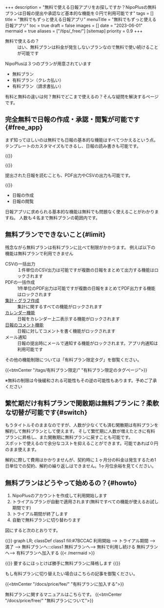 +++
description = "無料で使える日報アプリをお探しですか？NipoPlusの無料プランは日報の提出や承認など基本的な機能を０円で利用可能です"
tags = []
title = "無料でもずっと使える日報アプリ"
menuTitle = "無料でもずっと使える日報アプリ"
toc = true
draft = false
images = []
date = "2023-06-01"
mermaid = true
aliases = ["/tips/_free/"]
[sitemap]
  priority = 0.9
+++


<dl class="faq">
<dt>無料で使えるの？</dt>
<dd>はい、無料プランは料金が発生しないプランなので無料で使い続けることが可能です</dd>
</dl>

NipoPlusは３つのプランが用意されています

- 無料プラン
- 有料プラン（クレカ払い）
- 有料プラン（請求書払い）

有料と無料の違いは何？無料でどこまで使えるの？そんな疑問を解決するページです。

## 完全無料で日報の作成・承認・閲覧が可能です{#free_app}

まず知ってほしいのは無料でも日報の基本的な機能はすべてつかえるという点。
テンプレートのカスタマイズもできるし、日報の読み書きも可能です。

{{<icatch filename="write-report" msg="無料でも日報を 普通に書けますよ" title="無料プランでも日報を書くことが可能です" fontsize="30px" alice="ok">}}

{{<nextArrow>}}

提出された日報を読むことも、PDF出力やCSVの出力も可能です。

{{<icatch filename="free-export" msg="閲覧はもちろん 承認やPDF出力も" title="無料でも日報を読む・承認する・PDF出力することが可能です" fontsize="30px" alice="guide">}}

- 日報の作成
- 日報の閲覧

日報アプリに求められる基本的な機能は無料でも問題なく使えることがわかりますね。
人数も４名まで無料プランの範囲内です。

## 無料プランでできないこと{#limit}

残念ながら無料プランは有料プランに比べて制限がかかります。
例えば以下の機能は無料プランで利用できません

<dl class="basic">
<dt>CSVの一括出力</dt>
<dd>１件単位のCSV出力は可能ですが複数の日報をまとめて出力する機能はロックされます</dd>
<dt>PDFの一括作成</dt>
<dd>1件単位のPDF出力は可能ですが複数の日報をまとめてPDF出力する機能はロックされます</dd>
<dt><a href="/docs/manual/analytics/_about/">集計・グラフ作成</a></dt>
<dd>集計に関するすべての機能がロックされます</dd>
<dt><a href="/docs/manual/calendar/_about/">カレンダー機能</a></dt>
<dd>日報をカレンダー上二表示する機能がロックされます</dd>
<dt><a href="/docs/manual/read-report/comment/">日報のコメント機能</a></dt>
<dd>日報に対してコメントを書く機能がロックされます</dd>
<dt>メール通知</dt>
<dd>日報の提出時にメールで通知する機能がロックされます。アプリ内通知は利用可能です</dd>
</dl>

その他の機能制限については「有料プラン限定タグ」を御覧ください。

{{<btnCenter "/tags/有料プラン限定/" "有料プラン限定のタグページ">}}


※無料の制限は今後緩和される可能性もその逆の可能性もあります。予めご了承ください

## 繁忙期だけ有料プランで閑散期は無料プランに？柔軟な切替が可能です{#switch}

もうタイトルそのままなのですが、人数が少なくても済む閑散期は有料プランを解約して無料プランとして使えます。
そして繁忙期に人数が増えたときに有料プランに昇格し、また閑散期に無料プランに戻すことも可能です。  
スポットで使えるので余分なコストを抑えることができます。可能であれば０円のまま使えます。

解約に際して費用はかかりませんが、契約時に１ヶ月分の料金は発生するため1日単位での契約、解約の繰り返しはできません。1ヶ月位余裕を見てください。

## 無料プランはどうやって始めるの？{#howto}

1. NipoPlusのアカウントを作成して利用開始します
1. トライアルプランが自動で適用されます(無料ですべての機能が使えるお試し期間です)
1. トライアル期間が終了します
1. 自動で無料プランに切り替わります

図にすると次のとおりです。

{{<mermaid align="center">}}
graph LR;
classDef class1 fill:#7BCCAC
  利用開始 --> トライアル期間 --> 満了 -->  無料プランへ:::class1
  無料プランへ--> 無料で利用し続ける
  無料プランへ--> 有料プランへ加入する
{{< /mermaid >}}

{{<alice pos="right" icon="here">}}
要するにほっとけば勝手に無料プランに降格します
{{</alice>}}

もし有料プランに切り替えたい場合はこちらの記事を御覧ください。

{{<btnCenter "/docs/price/fee/" "有料プランに加入する">}}

無料プランに関するマニュアルはこちらです。
{{<btnCenter "/docs/price/free/" "無料プランについて">}}

